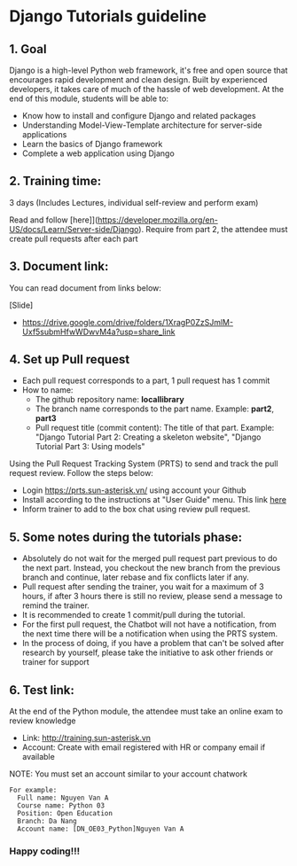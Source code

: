 # Django Tutorials guideline

## 1. Goal
Django is a high-level Python web framework, it's free and open source that encourages rapid development and clean design. Built by experienced developers, it takes care of much of the hassle of web development.
At the end of this module, students will be able to:
  - Know how to install and configure Django and related packages
  - Understanding Model-View-Template architecture for server-side applications
  - Learn the basics of Django framework
  - Complete a web application using Django

## 2. Training time:
3 days (Includes Lectures, individual self-review and perform exam)

Read and follow [here]](https://developer.mozilla.org/en-US/docs/Learn/Server-side/Django). Require from part 2, the attendee must create pull requests after each part

## 3. Document link:
You can read document from links below:

[Slide]
 - https://drive.google.com/drive/folders/1XragP0ZzSJmlM-Uxf5submHfwWDwvM4a?usp=share_link

## 4. Set up Pull request
- Each pull request corresponds to a part, 1 pull request has 1 commit
- How to name:
  + The github repository name: **locallibrary**
  + The branch name corresponds to the part name. Example: **part2**, **part3**
  + Pull request title (commit content): The title of that part.
    Example: "Django Tutorial Part 2: Creating a skeleton website", "Django Tutorial Part 3: Using models"

Using the Pull Request Tracking System (PRTS) to send and track the pull request review. Follow the steps below:
- Login https://prts.sun-asterisk.vn/ using account your Github
- Install according to the instructions at "User Guide" menu. This link [here](https://github.com/framgia/Training-Guideline/blob/master/WorkingProcess/prts/prts_en.pdf)
- Inform trainer to add to the box chat using review pull request.

## 5. Some notes during the tutorials phase:
- Absolutely do not wait for the merged pull request part previous to do the next part. Instead, you checkout the new branch from the previous branch and continue, later rebase and fix conflicts later if any.
- Pull request after sending the trainer, you wait for a maximum of 3 hours, if after 3 hours there is still no review, please send a message to remind the trainer.
- It is recommended to create 1 commit/pull during the tutorial.
- For the first pull request, the Chatbot will not have a notification, from the next time there will be a notification when using the PRTS system.
- In the process of doing, if you have a problem that can't be solved after research by yourself, please take the initiative to ask other friends or trainer for support

## 6. Test link:
At the end of the Python module, the attendee must take an online exam to review knowledge
  - Link: http://training.sun-asterisk.vn
  - Account: Create with email registered with HR or company email if available

NOTE:  You must set an account similar to your account chatwork
```
For example:
  Full name: Nguyen Van A
  Course name: Python 03
  Position: Open Education
  Branch: Da Nang
  Account name: [DN_OE03_Python]Nguyen Van A
```
### Happy coding!!!
